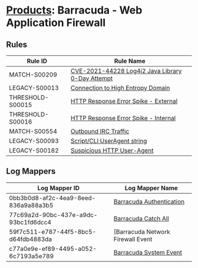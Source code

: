 # [Products](README.md): Barracuda - Web Application Firewall

## Rules

|Rule ID|Rule Name|
|----|----|
|MATCH-S00209|[CVE-2021-44228 Log4j2 Java Library 0-Day Attempt](../rules/MATCH-S00209.md)|
|LEGACY-S00013|[Connection to High Entropy Domain](../rules/LEGACY-S00013.md)|
|THRESHOLD-S00015|[HTTP Response Error Spike - External](../rules/THRESHOLD-S00015.md)|
|THRESHOLD-S00016|[HTTP Response Error Spike - Internal](../rules/THRESHOLD-S00016.md)|
|MATCH-S00554|[Outbound IRC Traffic](../rules/MATCH-S00554.md)|
|LEGACY-S00093|[Script/CLI UserAgent string](../rules/LEGACY-S00093.md)|
|LEGACY-S00182|[Suspicious HTTP User-Agent](../rules/LEGACY-S00182.md)|


## Log Mappers

|Log Mapper ID|Log Mapper Name|
|----|----|
|0bb3b0d8-af2c-4ea9-8eed-836a9a88a3b5|[Barracuda Authentication](../mappings/0bb3b0d8-af2c-4ea9-8eed-836a9a88a3b5.md)|
|77c69a2d-90bc-437e-a9dc-93bc1fd6dcc4|[Barracuda Catch All](../mappings/77c69a2d-90bc-437e-a9dc-93bc1fd6dcc4.md)|
|59f7c511-e787-44f5-8bc5-d64fdb4883da|[Barracuda Network Firewall Event|Web Firewall Event|Access Firewall Event](../mappings/59f7c511-e787-44f5-8bc5-d64fdb4883da.md)|
|c77a0e9e-ef89-4495-a052-6c7193a5e789|[Barracuda System Event](../mappings/c77a0e9e-ef89-4495-a052-6c7193a5e789.md)|


